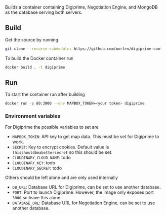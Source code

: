 Builds a container containing Digiprime, Negotiation Engine, and MongoDB as the database serving both servers.

## Build

Get the source by running

```bash
git clone --recurse-submodules https://github.com/norlen/digiprime-container
```

To build the Docker container run

```bash
docker build . -t digiprime
```

## Run

To start the container run after building

```bash
docker run -p 80:3000 --env MAPBOX_TOKEN=<your token> digiprime
```

### Environment variables

For Digiprime the possible variables to set are

- `MAPBOX_TOKEN`: API key to get map data. This must be set for Digiprime to work.
- `SECRET`: Key to encrypt cookies. Default value is `thisshouldbeabettersecret` so this should be set.
- `CLOUDINARY_CLOUD_NAME`: todo
- `CLOUDINARY_KEY`: todo
- `CLOUDINARY_SECRET`: todo

Others should be left alone and are only used internally

- `DB_URL`: Database URL for Digiprime, can be set to use another database.
- `PORT`: Port to launch Digiprime. However, the image only exposes port `3000` so leave this alone.
- `DATABASE_URL`: Database URL for Negotiation Engine, can be set to use another database.
